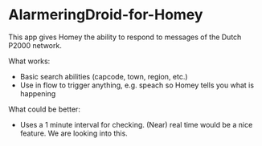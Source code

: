 # AlarmeringDroid-for-Homey

This app gives Homey the ability to respond to messages of the Dutch P2000 network.

What works:

* Basic search abilities (capcode, town, region, etc.)
* Use in flow to trigger anything, e.g. speach so Homey tells you what is happening

What could be better:

* Uses a 1 minute interval for checking. (Near) real time would be a nice feature. We are looking into this.